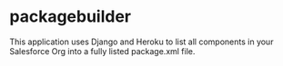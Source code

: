 packagebuilder
==============

This application uses Django and Heroku to list all components in your Salesforce Org into a fully listed package.xml file.
